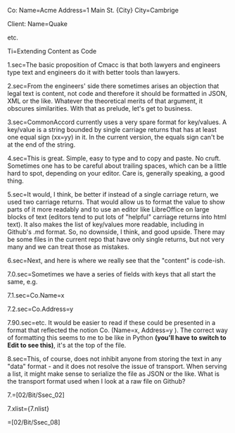 Co:
	Name=Acme
	Address=1 Main St. {City}
	City=Cambrige

Client:
	Name=Quake

etc.  

Ti=Extending Content as Code

1.sec=The basic proposition of Cmacc is that both lawyers and engineers type text and engineers do it with better tools than lawyers. 

2.sec=From the engineers' side there sometimes arises an objection that legal text is content, not code and therefore it should be formatted in JSON, XML or the like.  Whatever the theoretical merits of that argument, it obscures similarities.  With that as prelude, let's get to business.

3.sec=CommonAccord currently uses a very spare format for key/values.  A key/value is a string bounded by single carriage returns that has at least one equal sign (xx=yy) in it.  In the current version, the equals sign can't be at the end of the string.

4.sec=This is great.  Simple, easy to type and to copy and paste.  No cruft.  Sometimes one has to be careful about trailing spaces, which can be a little hard to spot, depending on your editor.  Care is, generally speaking, a good thing.

5.sec=It would, I think, be better if instead of a single carriage return, we used two carriage returns.  That would allow us to format the value to show parts of it more readably and to use an editor like LibreOffice on large blocks of text (editors tend to put lots of "helpful" carriage returns into html text).  It also makes the list of key/values more readable, including in Github's .md format.  So, no downside, I think, and good upside.  There may be some files in the current repo that have only single returns, but not very many and we can treat those as mistakes. 

6.sec=Next, and here is where we really see that the "content" is code-ish.

7.0.sec=Sometimes we have a series of fields with keys that all start the same, e.g. 

7.1.sec=Co.Name=x

7.2.sec=Co.Address=y

7.90.sec=etc.  It would be easier to read if these could be presented in a format that reflected the notion Co. (Name=x, Address=y ).  The correct way of formatting this seems to me to be like in Python <b>(you'll have to switch to Edit to see this)</b>, it's at the top of the file.

8.sec=This, of course, does not inhibit anyone from storing the text in any "data" format - and it does not resolve the issue of transport.  When serving a list, it might make sense to serialize the file as JSON or the like.  What is the transport format used when I look at a raw file on Github? 

7.=[02/Bit/Ssec_02]

7.xlist={7.nlist}

=[02/Bit/Ssec_08]